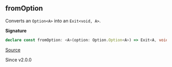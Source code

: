 ## fromOption

Converts an `Option<A>` into an `Exit<void, A>`.

**Signature**

```ts
declare const fromOption: <A>(option: Option.Option<A>) => Exit<A, void>
```

[Source](https://github.com/Effect-TS/effect/tree/main/packages/effect/src/Exit.ts#L242)

Since v2.0.0